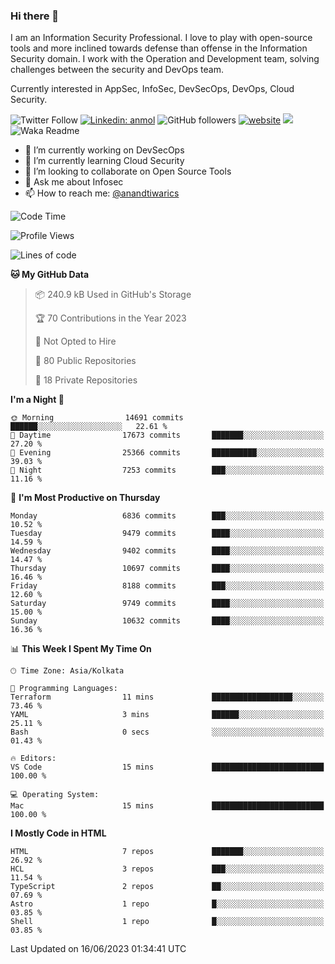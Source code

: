 ### Hi there 👋

I am an Information Security Professional. I love to play with open-source tools and more inclined towards defense than offense in the Information Security domain. I work with the Operation and Development team, solving challenges between the security and DevOps team.

Currently interested in AppSec, InfoSec, DevSecOps, DevOps, Cloud Security.

![Twitter Follow](https://img.shields.io/twitter/follow/anandtiwarics?label=Follow)
[![Linkedin: anmol](https://img.shields.io/badge/-anand-blue?style=flat-square&logo=Linkedin&logoColor=white&link=https://www.linkedin.com/in/anandsundartiwari/)](https://www.linkedin.com/in/anandsundartiwari/)
![GitHub followers](https://img.shields.io/github/followers/anandtiwarics?label=Follow&style=social)
[![website](https://img.shields.io/badge/Website-46a2f1.svg?&style=flat-square&logo=Google-Chrome&logoColor=white&link=https://anandtiwari.info/)](https://anandtiwari.info/)
![](https://visitor-badge.glitch.me/badge?page_id=anandtiwiarcs.anandtiwarics)
![Waka Readme](https://github.com/anandtiwarics/anandtiwarics/workflows/Waka%20Readme/badge.svg)

- 🔭 I’m currently working on DevSecOps 
- 🌱 I’m currently learning Cloud Security
- 👯 I’m looking to collaborate on Open Source Tools
- 💬 Ask me about Infosec
- 📫 How to reach me: [@anandtiwarics](https://twitter.com/anandtiwarics)

<!--
**anandtiwarics/anandtiwarics** is a ✨ _special_ ✨ repository because its `README.md` (this file) appears on your GitHub profile.

Here are some ideas to get you started:

- 🔭 I’m currently working on ...
- 🌱 I’m currently learning ...
- 👯 I’m looking to collaborate on ...
- 🤔 I’m looking for help with ...
- 💬 Ask me about ...
- 📫 How to reach me: ...
- 😄 Pronouns: ...
- ⚡ Fun fact: ...
-->

<!--START_SECTION:waka-->
![Code Time](http://img.shields.io/badge/Code%20Time-610%20hrs%208%20mins-blue)

![Profile Views](http://img.shields.io/badge/Profile%20Views-3-blue)

![Lines of code](https://img.shields.io/badge/From%20Hello%20World%20I%27ve%20Written-79.9%20million%20lines%20of%20code-blue)

**🐱 My GitHub Data** 

> 📦 240.9 kB Used in GitHub's Storage 
 > 
> 🏆 70 Contributions in the Year 2023
 > 
> 🚫 Not Opted to Hire
 > 
> 📜 80 Public Repositories 
 > 
> 🔑 18 Private Repositories 
 > 
**I'm a Night 🦉** 

```text
🌞 Morning                14691 commits       ██████░░░░░░░░░░░░░░░░░░░   22.61 % 
🌆 Daytime                17673 commits       ███████░░░░░░░░░░░░░░░░░░   27.20 % 
🌃 Evening                25366 commits       ██████████░░░░░░░░░░░░░░░   39.03 % 
🌙 Night                  7253 commits        ███░░░░░░░░░░░░░░░░░░░░░░   11.16 % 
```
📅 **I'm Most Productive on Thursday** 

```text
Monday                   6836 commits        ███░░░░░░░░░░░░░░░░░░░░░░   10.52 % 
Tuesday                  9479 commits        ████░░░░░░░░░░░░░░░░░░░░░   14.59 % 
Wednesday                9402 commits        ████░░░░░░░░░░░░░░░░░░░░░   14.47 % 
Thursday                 10697 commits       ████░░░░░░░░░░░░░░░░░░░░░   16.46 % 
Friday                   8188 commits        ███░░░░░░░░░░░░░░░░░░░░░░   12.60 % 
Saturday                 9749 commits        ████░░░░░░░░░░░░░░░░░░░░░   15.00 % 
Sunday                   10632 commits       ████░░░░░░░░░░░░░░░░░░░░░   16.36 % 
```


📊 **This Week I Spent My Time On** 

```text
🕑︎ Time Zone: Asia/Kolkata

💬 Programming Languages: 
Terraform                11 mins             ██████████████████░░░░░░░   73.46 % 
YAML                     3 mins              ██████░░░░░░░░░░░░░░░░░░░   25.11 % 
Bash                     0 secs              ░░░░░░░░░░░░░░░░░░░░░░░░░   01.43 % 

🔥 Editors: 
VS Code                  15 mins             █████████████████████████   100.00 % 

💻 Operating System: 
Mac                      15 mins             █████████████████████████   100.00 % 
```

**I Mostly Code in HTML** 

```text
HTML                     7 repos             ███████░░░░░░░░░░░░░░░░░░   26.92 % 
HCL                      3 repos             ███░░░░░░░░░░░░░░░░░░░░░░   11.54 % 
TypeScript               2 repos             ██░░░░░░░░░░░░░░░░░░░░░░░   07.69 % 
Astro                    1 repo              █░░░░░░░░░░░░░░░░░░░░░░░░   03.85 % 
Shell                    1 repo              █░░░░░░░░░░░░░░░░░░░░░░░░   03.85 % 
```




 Last Updated on 16/06/2023 01:34:41 UTC
<!--END_SECTION:waka-->
